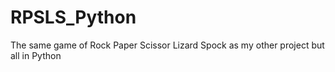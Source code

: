 # RPSLS_Python
The same game of Rock Paper Scissor Lizard Spock as my other project but all in Python
